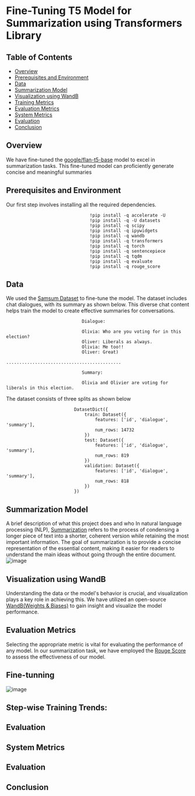 
# Fine-Tuning T5 Model for Summarization using Transformers Library

## Table of Contents

- [Overview](#Overview)
- [Prerequisites and Environment](#Prerequisites-and-Environment)
- [Data](#Data)
- [Summarization Model](#Summarization-Model)
- [Visualization using WandB](#Visualization-using-WandB)
- [Training Metrics](#Training-Metrics)
- [Evaluation Metrics](#Evaluation-Metrics)
- [System Metrics](#System-Metrics)
- [Evaluation](#Evaluation)
- [Conclusion](#Conclusion)

## Overview
We have fine-tuned the [google/flan-t5-base](https://huggingface.co/google/flan-t5-base) model to excel in summarization tasks. This fine-tuned model can proficiently generate concise and meaningful summaries
## Prerequisites and Environment
Our first step involves installing all the required dependencies.
                                    
                                    !pip install -q accelerate -U
                                    !pip install -q -U datasets
                                    !pip install -q scipy
                                    !pip install -q ipywidgets
                                    !pip install -q wandb
                                    !pip install -q transformers
                                    !pip install -q torch
                                    !pip install -q sentencepiece
                                    !pip install -q tqdm
                                    !pip install -q evaluate
                                    !pip install -q rouge_score
## Data 
We used the [Samsum Dataset](https://huggingface.co/datasets/samsum) to fine-tune the model. The dataset includes chat dialogues, with its summary as shown below. This diverse chat content helps train the model to create effective summaries for conversations.

                                 Dialogue: 
                                 
                                 Olivia: Who are you voting for in this election? 
                                 Oliver: Liberals as always.
                                 Olivia: Me too!!
                                 Oliver: Great)
                                 ............................................
                           
                                 Summary:
                                 
                                 Olivia and Olivier are voting for liberals in this election. 


The dataset consists of three splits as shown below

                              DatasetDict({
                                  train: Dataset({
                                      features: ['id', 'dialogue', 'summary'],
                                      num_rows: 14732
                                  })
                                  test: Dataset({
                                      features: ['id', 'dialogue', 'summary'],
                                      num_rows: 819
                                  })
                                  validation: Dataset({
                                      features: ['id', 'dialogue', 'summary'],
                                      num_rows: 818
                                  })
                              })





## Summarization Model

A brief description of what this project does and who 
In natural language processing (NLP), [Summarization](https://huggingface.co/docs/transformers/tasks/summarization) refers to the process of condensing a longer piece of text into a shorter, coherent version while retaining the most important information. The goal of summarization is to provide a concise representation of the essential content, making it easier for readers to understand the main ideas without going through the entire document.
![image](https://github.com/highplainscomputing/HPC_T5/assets/150230209/9cc84653-6ae2-4c04-b691-5fabc2632907)

## Visualization using WandB
Understanding the data or the model's behavior is crucial, and visualization plays a key role in achieving this. We have utilized an open-source [WandB(Weights & Biases)](https://wandb.ai/) to gain insight and visualize the model performance.

## Evaluation Metrics
Selecting the appropriate metric is vital for evaluating the performance of any model. In our summarization task, we have employed the [Rouge Score](https://huggingface.co/spaces/evaluate-metric/rouge) to assess the effectiveness of our model.
## Fine-tunning 
![image](https://github.com/highplainscomputing/HPC_T5/assets/150230209/d85cc958-bb99-4c9f-94a7-08a1351fbab4)
## Step-wise Training Trends:

## Evaluation 
## System Metrics
## Evaluation
## Conclusion



